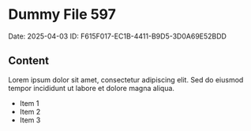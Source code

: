 # Dummy File 597

Date: 2025-04-03
ID: F615F017-EC1B-4411-B9D5-3D0A69E52BDD

## Content

Lorem ipsum dolor sit amet, consectetur adipiscing elit.
Sed do eiusmod tempor incididunt ut labore et dolore magna aliqua.

* Item 1
* Item 2
* Item 3

